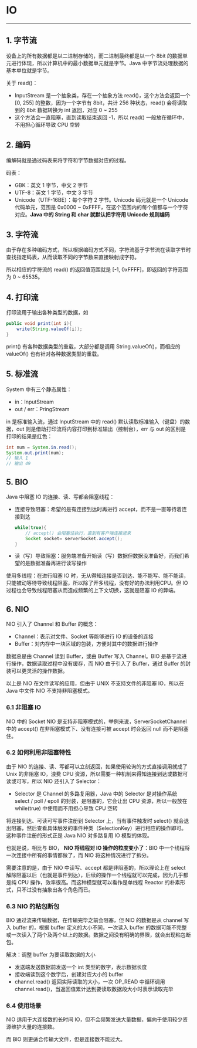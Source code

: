 # IO

---

## 1. 字节流

设备上的所有数据都是以二进制存储的，而二进制最终都是以一个 8bit 的数据单元进行体现，所以计算机中的最小数据单元就是字节。Java 中字节流处理数据的基本单位就是字节。

关于 read()：

* InputStream 是一个抽象类，存在一个抽象方法 read()，这个方法会返回一个 [0, 255] 的整数，因为一个字节有 8bit，共计 256 种状态，read() 会将读取到的 8bit 数据转换为 int 返回，对应 0 ~ 255
* 这个方法会一直阻塞，直到读取结束返回 -1，所以 read() 一般放在循环中，不用担心循环导致 CPU 空转

## 2. 编码

编解码就是通过码表来将字符和字节数据对应的过程。

码表：

* GBK：英文 1 字节，中文 2 字节
* UTF-8：英文 1 字节，中文 3 字节
* Unicode（UTF-16BE）：每个字符 2 字节。Unicode 码元就是一个 Unicode 代码单元，范围是 0x0000 ~ 0xFFFF，在这个范围内的每个值都与一个字符对应。**Java 中的 String 和 char 就默认把字符用 Unicode 规则编码**

## 3. 字符流

由于存在多种编码方式，所以根据编码方式不同，字符流基于字节流在读取字节时查找指定码表，从而读取不同的字节数来直接映射成字符。

所以相应的字符流的 read() 的返回值范围就是 [-1, 0xFFFF]，即返回的字符范围为 0 ~ 65535。

## 4. 打印流

打印流用于输出各种类型的数据，如

```java
public void print(int i){
    write(String.valueOf(i));
}
```

print() 有各种数据类型的重载，大部分都是调用 String.valueOf()，而相应的 valueOf() 也有针对各种数据类型的重载。

## 5. 标准流

System 中有三个静态属性：

* in：InputStream
* out / err：PringStream

in 是标准输入流，通过 InputStream 中的 read() 默认读取标准输入（键盘）的数据，out 则是借助打印流将内容打印到标准输出（控制台），err 与 out 的区别是打印的结果是红色：

```java
int num = System.in.read();
System.out.print(num);
// 输入 1
// 输出 49
```

## 5. BIO

Java 中阻塞 IO 的连接、读、写都会阻塞线程：

* 连接导致阻塞：希望的是有连接到达时再进行 accept，而不是一直等待着连接到达
  
  ```java
  while(true){
      // accept() 会阻塞住执行，直到有客户端连接进来
      Socket socket= serverSocket.accept();
  }
  ```

* 读（写）导致阻塞：服务端准备开始读（写）数据但数据没准备好，而我们希望的是数据准备再进行读写操作

使用多线程：在进行阻塞 IO 时，无从得知连接是否到达、能不能写、能不能读，只能被动等待导致线程阻塞，所以除了开多线程，没有好的办法利用CPU。但 IO 过程也会导致线程阻塞从而造成频繁的上下文切换，这就是阻塞 IO 的弊端。

## 6. NIO

NIO 引入了 Channel 和 Buffer 的概念：

* Channel：表示对文件、Socket 等能够进行 IO 的设备的连接
* Buffer：对内存中一块区域的包装，方便对其中的数据进行操作

数据总是由 Channel 读到 Buffer，或由 Buffer 写入 Channel。BIO 是基于流进行操作，数据读取过程中没有缓存，而 NIO 由于引入了 Buffer，通过 Buffer 的封装可以更灵活的操作数据。

以上是 NIO 在文件读写的应用，但由于 UNIX 不支持文件的非阻塞 IO，所以在 Java 中文件 NIO 不支持非阻塞模式。

### 6.1 非阻塞 IO

NIO 中的 Socket NIO 是支持非阻塞模式的，举例来说，ServerSocketChannel 中的 accept() 在非阻塞模式下、没有连接可被 accept 时会返回 null 而不是阻塞住。

### 6.2 如何利用非阻塞特性

由于 NIO 的连接、读、写都可以立刻返回，如果使用轮询的方式直接调用就成了 Unix 的非阻塞 IO，浪费 CPU 资源，所以需要一种机制来得知连接到达或数据可读或可写，所以 NIO 还引入了 Selector：

* Selector 是 Channel 的多路复用器，Java 中的 Selector 是对操作系统 select / poll / epoll 的封装，是阻塞的，它会让出 CPU 资源，所以一般放在 while(true) 中使用而不用担心导致 CPU 空转

将连接到达、可读可写事件注册到 Selector 上，当有事件触发时 select() 就会退出阻塞，然后查看具体触发的事件种类（SelectionKey）进行相应的操作即可。这种事件注册的形式正是 Java NIO 对多路复用 IO 模型的体现。

也就是说，相比与 BIO， **NIO 将线程对 IO 操作的粒度变小了**：BIO 中一个线程将一次连接中所有的事情都做了，而 NIO 将这种情况进行了拆分。

需要注意的是，由于 NIO 中读写、accept 都是非阻塞的，所以理论上在 select 解除阻塞以后（也就是事件到达），后续的操作一个线程就可以完成，因为几乎都是纯 CPU 操作，效率很高。而这种模型就可以看作是单线程 Reactor 的朴素形式，只不过没有抽象出各个角色而已。

### 6.3 NIO 的粘包断包

BIO 通过流来传输数据，在传输完毕之前会阻塞，但 NIO 的数据是从 channel 写入 buffer 的，根据 buffer 定义的大小不同，一次读入 buffer 的数据可能不完整或一次读入了两个及两个以上的数据。数据之间没有明确的界限，就会出现粘包断包。

解决：调整 buffer 为要读取数据的大小

* 发送端发送数据前发送一个 int 类型的数字，表示数据长度
* 接收端读到这个数字后，创建对应大小的 buffer
* channel.read() 返回实际读取的大小，一次 OP_READ 中循环调用 channel.read()，当返回值累计达到要读取数据段大小时表示读取完毕

### 6.4 使用场景

NIO 适用于大连接数的长时间 IO，但不会频繁发送大量数据，偏向于使用较少资源维护大量的连接数。

而 BIO 则更适合传输大文件，但是连接数不能过大。
